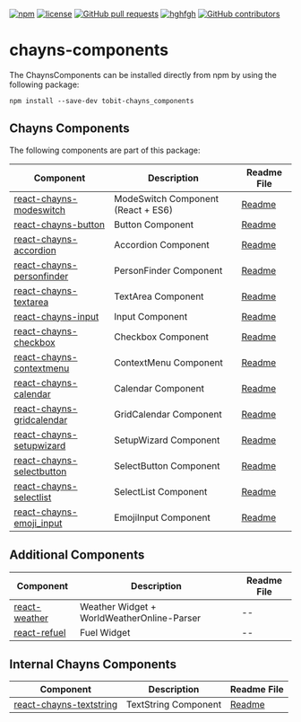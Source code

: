 [![npm](https://img.shields.io/npm/v/tobit-chayns_components.svg)](https://github.com/TobitSoftware/chayns-components/) 
[![license](https://img.shields.io/github/license/TobitSoftware/chayns-components.svg)](https://github.com/TobitSoftware/chayns-components/) 
[![GitHub pull requests](https://img.shields.io/github/issues-pr/TobitSoftware/chayns-components.svg)](https://github.com/TobitSoftware/chayns-components/) 
[![hghfgh](https://img.shields.io/github/issues-pr-closed-raw/TobitSoftware/chayns-components.svg)](https://github.com/TobitSoftware/chayns-components/)
[![GitHub contributors](https://img.shields.io/github/contributors/TobitSoftware/chayns-components.svg)](https://github.com/TobitSoftware/chayns-components/) 

# chayns-components

The ChaynsComponents can be installed directly from npm by using the following package:

    npm install --save-dev tobit-chayns_components


## Chayns Components
The following components are part of this package:

| Component   | Description                                                                                        | Readme File    |
|------------|-----------------------------------------------------------------------------------------------------|--------|
| [react-chayns-modeswitch](/src/react-chayns-modeswitch/) | ModeSwitch Component (React + ES6)                                                 | [Readme](/src/react-chayns-modeswitch/README.md) |
| [react-chayns-button](/src/react-chayns-button/) | Button Component                                                | [Readme](/src/react-chayns-button/README.md) |
| [react-chayns-accordion](/src/react-chayns-accordion/) | Accordion Component                                                 | [Readme](/src/react-chayns-accordion/README.md) |
| [react-chayns-personfinder](/src/react-chayns-personfinder/) | PersonFinder Component                                                 | [Readme](/src/react-chayns-personfinder/README.md) |
| [react-chayns-textarea](/src/react-chayns-textarea/) | TextArea Component                                                 | [Readme](/src/react-chayns-textarea/README.md) |
| [react-chayns-input](/src/react-chayns-input/) | Input Component                                                 | [Readme](/src/react-chayns-input/README.md) |
| [react-chayns-checkbox](/src/react-chayns-checkbox/) | Checkbox Component                                               | [Readme](/src/react-chayns-checkbox/README.md) |
| [react-chayns-contextmenu](/src/react-chayns-contextmenu/) | ContextMenu Component                                               | [Readme](/src/react-chayns-contextmenu/README.md) |
| [react-chayns-calendar](/src/react-chayns-calendar/) | Calendar Component                                               | [Readme](/src/react-chayns-calendar/README.md) |
| [react-chayns-gridcalendar](/src/react-chayns-gridcalendar/) | GridCalendar Component                                               | [Readme](/src/react-chayns-gridcalendar/README.md) |
| [react-chayns-setupwizard](/src/react-chayns-setupwizard/) | SetupWizard Component                                               | [Readme](/src/react-chayns-setupwizard/README.md) |
| [react-chayns-selectbutton](/src/react-chayns-selectbutton/) | SelectButton Component                                               | [Readme](/src/react-chayns-selectbutton/README.md) |
| [react-chayns-selectlist](/src/react-chayns-selectlist/) | SelectList Component                                               | [Readme](/src/react-chayns-selectlist/README.md) |
| [react-chayns-emoji_input](/src/react-chayns-emoji_input/) | EmojiInput Component                                               | [Readme](/src/react-chayns-emoji_input/README.md) |

## Additional Components

| Component   | Description                                                                                        | Readme File    |
|------------|-----------------------------------------------------------------------------------------------------|--------|
| [react-weather](/src/react-weather/) | Weather Widget + WorldWeatherOnline-Parser                                                 | -- |
| [react-refuel](/src/react-refuel/) | Fuel Widget                                                 | -- |


## Internal Chayns Components
| Component   | Description                                                                                        | Readme File    |
|-------------|----------------------------------------------------------------------------------------------------|----------------|
| [react-chayns-textstring](/src/react-chayns-textstring/) | TextString Component                                                 | [Readme](/src/react-chayns-textstring/README.md) |
